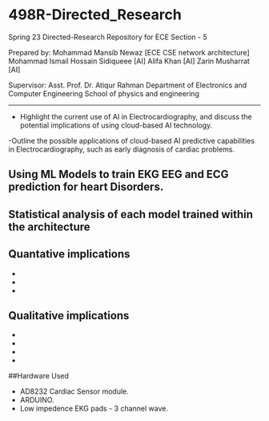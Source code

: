 # 498R-Directed_Research
Spring 23 Directed-Research Repository for ECE 
Section - 5


Prepared by: Mohammad Mansib Newaz [ECE CSE network architecture]
              Mohammad Ismail Hossain Sidiqueee [AI]
              Alifa Khan [AI]
              Zarin Musharrat [AI]


              
Supervisor:  Asst. Prof. Dr. Atiqur Rahman 
Department of Electronics and Computer Engineering
School of physics and engineering

-----------------------------------------------------------------------------
- Highlight the current use of AI in Electrocardiography, and discuss the potential implications of using cloud-based AI technology. 

-Outline the possible applications of cloud-based AI predictive capabilities in Electrocardiography, such as early diagnosis of cardiac problems. 

## Using ML Models to train EKG EEG and ECG prediction for heart Disorders. 

## Statistical analysis of each model trained within the architecture 


## Quantative implications 
-
-
-



## Qualitative implications 
-
-
-
-


##Hardware Used
- AD8232 Cardiac Sensor module. 
- ARDUINO. 
- Low impedence EKG pads - 3 channel wave. 

